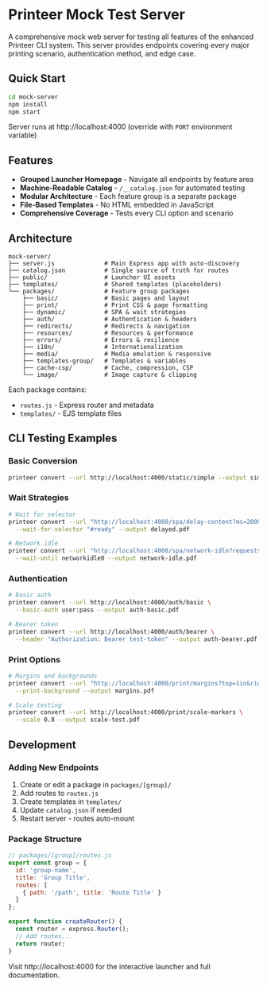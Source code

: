 # Printeer Mock Test Server

A comprehensive mock web server for testing all features of the enhanced Printeer CLI system. This server provides endpoints covering every major printing scenario, authentication method, and edge case.

## Quick Start

```bash
cd mock-server
npm install
npm start
```

Server runs at http://localhost:4000 (override with `PORT` environment variable)

## Features

- **Grouped Launcher Homepage** - Navigate all endpoints by feature area
- **Machine-Readable Catalog** - `/__catalog.json` for automated testing
- **Modular Architecture** - Each feature group is a separate package
- **File-Based Templates** - No HTML embedded in JavaScript
- **Comprehensive Coverage** - Tests every CLI option and scenario

## Architecture

```
mock-server/
├── server.js              # Main Express app with auto-discovery
├── catalog.json           # Single source of truth for routes
├── public/                # Launcher UI assets
├── templates/             # Shared templates (placeholders)
└── packages/              # Feature group packages
    ├── basic/             # Basic pages and layout
    ├── print/             # Print CSS & page formatting
    ├── dynamic/           # SPA & wait strategies
    ├── auth/              # Authentication & headers
    ├── redirects/         # Redirects & navigation
    ├── resources/         # Resources & performance
    ├── errors/            # Errors & resilience
    ├── i18n/              # Internationalization
    ├── media/             # Media emulation & responsive
    ├── templates-group/   # Templates & variables
    ├── cache-csp/         # Cache, compression, CSP
    └── image/             # Image capture & clipping
```

Each package contains:
- `routes.js` - Express router and metadata
- `templates/` - EJS template files

## CLI Testing Examples

### Basic Conversion
```bash
printeer convert --url http://localhost:4000/static/simple --output simple.pdf
```

### Wait Strategies
```bash
# Wait for selector
printeer convert --url "http://localhost:4000/spa/delay-content?ms=2000" \
  --wait-for-selector "#ready" --output delayed.pdf

# Network idle
printeer convert --url "http://localhost:4000/spa/network-idle?requests=5" \
  --wait-until networkidle0 --output network-idle.pdf
```

### Authentication
```bash
# Basic auth
printeer convert --url http://localhost:4000/auth/basic \
  --basic-auth user:pass --output auth-basic.pdf

# Bearer token
printeer convert --url http://localhost:4000/auth/bearer \
  --header "Authorization: Bearer test-token" --output auth-bearer.pdf
```

### Print Options
```bash
# Margins and backgrounds
printeer convert --url "http://localhost:4000/print/margins?top=1in&right=0.5in" \
  --print-background --output margins.pdf

# Scale testing
printeer convert --url http://localhost:4000/print/scale-markers \
  --scale 0.8 --output scale-test.pdf
```

## Development

### Adding New Endpoints

1. Create or edit a package in `packages/[group]/`
2. Add routes to `routes.js`
3. Create templates in `templates/`
4. Update `catalog.json` if needed
5. Restart server - routes auto-mount

### Package Structure
```javascript
// packages/[group]/routes.js
export const group = {
  id: 'group-name',
  title: 'Group Title',
  routes: [
    { path: '/path', title: 'Route Title' }
  ]
};

export function createRouter() {
  const router = express.Router();
  // Add routes...
  return router;
}
```

Visit http://localhost:4000 for the interactive launcher and full documentation.